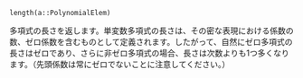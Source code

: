 ```
length(a::PolynomialElem)
```

多項式の長さを返します。単変数多項式の長さは、その密な表現における係数の数、ゼロ係数を含むものとして定義されます。したがって、自然にゼロ多項式の長さはゼロであり、さらに非ゼロ多項式の場合、長さは次数よりも1つ多くなります。（先頭係数は常にゼロでないことに注意してください。）
